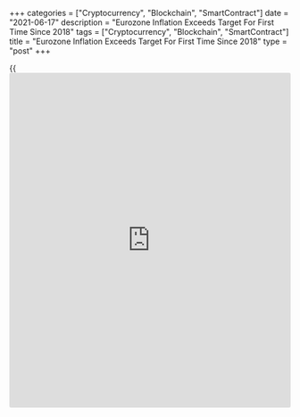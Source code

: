 +++
categories = ["Cryptocurrency", "Blockchain", "SmartContract"]
date = "2021-06-17"
description = "Eurozone Inflation Exceeds Target For First Time Since 2018"
tags = ["Cryptocurrency", "Blockchain", "SmartContract"]
title = "Eurozone Inflation Exceeds Target For First Time Since 2018"
type = "post"
+++

{{<iframe id="large-banner" src="https://www.bounty.group/#slide=17.0" width="100%" height="600" scrolling="no" style="border: 0px solid rgb(216, 221, 230); border-radius: 3px;">}}

Eurozone consumer price inflation surpassed the central bank's target
for the first time in more than two years in May, final data from
Eurostat showed on Thursday.

Consumer price inflation climbed to 2.0 percent from 1.6 percent in
April. The rate came in line with the flash estimate published on June
1.  
  
The actual inflation was the fastest since 2018. The European Central
Bank targets inflation "below, but close to" 2 percent.

The increase in inflation was largely driven by a 13.1 percent rise in
energy prices. Food, alcohol and tobacco prices gained 0.5 percent and
services costs advanced 1.1 percent. Prices of non-energy industrial
goods were up 0.7 percent.  
  
Core inflation, which excludes prices of energy, fresh food, alcohol and
tobacco, accelerated to 1.0 percent from 0.7 percent in April. The rate
was revised up from 0.9 percent.

Compared to the previous month, consumer prices rose 0.3 percent in May,
in line with the flash estimate.

For comments and feedback [contact](https://www.playgroundfx.com/contact/): editorial@rtt[news](https://www.letsplayfx.com/blog/forex-news-website/).com

[Economic News][1]

 **What parts of the world are seeing the best (and worst) economic
performances lately? Click[here][2] to check out our [Econ Scorecard][2]
and find out! See up-to-the-moment [ranking](https://www.playgroundfx.com/blog/crypto-exchange-ranking/)s for the best and worst
performers in [GDP][2], [unemployment rate][3], [inflation][4] and much
more.**

   1. www.rtt[news](https://www.letsplayfx.com/blog/forex-news-website/).com/Content/EconomicNews.aspx
   2. www.rtt[news](https://www.letsplayfx.com/blog/forex-news-website/).com/economic-scorecard/world-rank/GDP/highest-performance.aspx
   3. www.rtt[news](https://www.letsplayfx.com/blog/forex-news-website/).com/economic-scorecard/world-rank/unemployment-rate/lowest-performance.aspx
   4. www.rtt[news](https://www.letsplayfx.com/blog/forex-news-website/).com/economic-scorecard/world-rank/CPI/highest-performance.aspx